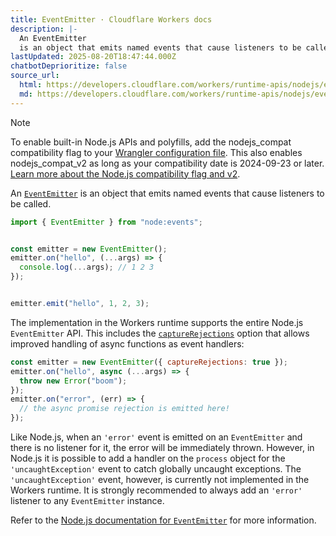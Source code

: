 ```yaml
---
title: EventEmitter · Cloudflare Workers docs
description: |-
  An EventEmitter
  is an object that emits named events that cause listeners to be called.
lastUpdated: 2025-08-20T18:47:44.000Z
chatbotDeprioritize: false
source_url:
  html: https://developers.cloudflare.com/workers/runtime-apis/nodejs/eventemitter/
  md: https://developers.cloudflare.com/workers/runtime-apis/nodejs/eventemitter/index.md
---
```


Note

To enable built-in Node.js APIs and polyfills, add the nodejs\_compat compatibility flag to your [Wrangler configuration file](https://developers.cloudflare.com/workers/wrangler/configuration/). This also enables nodejs\_compat\_v2 as long as your compatibility date is 2024-09-23 or later. [Learn more about the Node.js compatibility flag and v2](https://developers.cloudflare.com/workers/configuration/compatibility-flags/#nodejs-compatibility-flag).

An [`EventEmitter`](https://nodejs.org/docs/latest/api/events.html#class-eventemitter) is an object that emits named events that cause listeners to be called.

```js
import { EventEmitter } from "node:events";


const emitter = new EventEmitter();
emitter.on("hello", (...args) => {
  console.log(...args); // 1 2 3
});


emitter.emit("hello", 1, 2, 3);
```

The implementation in the Workers runtime supports the entire Node.js `EventEmitter` API. This includes the [`captureRejections`](https://nodejs.org/docs/latest/api/events.html#capture-rejections-of-promises) option that allows improved handling of async functions as event handlers:

```js
const emitter = new EventEmitter({ captureRejections: true });
emitter.on("hello", async (...args) => {
  throw new Error("boom");
});
emitter.on("error", (err) => {
  // the async promise rejection is emitted here!
});
```

Like Node.js, when an `'error'` event is emitted on an `EventEmitter` and there is no listener for it, the error will be immediately thrown. However, in Node.js it is possible to add a handler on the `process` object for the `'uncaughtException'` event to catch globally uncaught exceptions. The `'uncaughtException'` event, however, is currently not implemented in the Workers runtime. It is strongly recommended to always add an `'error'` listener to any `EventEmitter` instance.

Refer to the [Node.js documentation for `EventEmitter`](https://nodejs.org/api/events.html#class-eventemitter) for more information.
